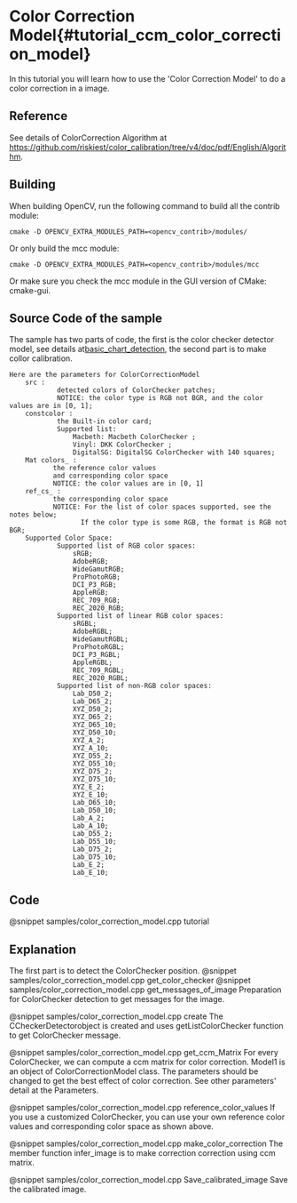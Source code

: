 Color Correction Model{#tutorial_ccm_color_correction_model}
===========================

In this tutorial you will learn how to use the 'Color Correction Model' to do a color correction in a image.

Reference
----

See details of ColorCorrection Algorithm at https://github.com/riskiest/color_calibration/tree/v4/doc/pdf/English/Algorithm.

Building
----

When building OpenCV, run the following command to build all the contrib module:

```make
cmake -D OPENCV_EXTRA_MODULES_PATH=<opencv_contrib>/modules/
```

Or only build the mcc module:

```make
cmake -D OPENCV_EXTRA_MODULES_PATH=<opencv_contrib>/modules/mcc
```

Or make sure you check the mcc module in the GUI version of CMake: cmake-gui.

Source Code of the sample
-----------

The sample has two parts of code, the first is the color checker detector model, see details at[basic_chart_detection](https://github.com/opencv/opencv_contrib/tree/master/modules/mcc/tutorials/basic_chart_detection), the second part is to make collor calibration.

```
Here are the parameters for ColorCorrectionModel
    src :
            detected colors of ColorChecker patches;
            NOTICE: the color type is RGB not BGR, and the color values are in [0, 1];
    constcolor :
            the Built-in color card;
            Supported list:
                Macbeth: Macbeth ColorChecker ;
                Vinyl: DKK ColorChecker ;
                DigitalSG: DigitalSG ColorChecker with 140 squares;
    Mat colors_ :
           the reference color values
           and corresponding color space
           NOTICE: the color values are in [0, 1]
    ref_cs_ :
           the corresponding color space
           NOTICE: For the list of color spaces supported, see the notes below;
                  If the color type is some RGB, the format is RGB not BGR;
    Supported Color Space:
            Supported list of RGB color spaces:
                sRGB;
                AdobeRGB;
                WideGamutRGB;
                ProPhotoRGB;
                DCI_P3_RGB;
                AppleRGB;
                REC_709_RGB;
                REC_2020_RGB;
            Supported list of linear RGB color spaces:
                sRGBL;
                AdobeRGBL;
                WideGamutRGBL;
                ProPhotoRGBL;
                DCI_P3_RGBL;
                AppleRGBL;
                REC_709_RGBL;
                REC_2020_RGBL;
            Supported list of non-RGB color spaces:
                Lab_D50_2;
                Lab_D65_2;
                XYZ_D50_2;
                XYZ_D65_2;
                XYZ_D65_10;
                XYZ_D50_10;
                XYZ_A_2;
                XYZ_A_10;
                XYZ_D55_2;
                XYZ_D55_10;
                XYZ_D75_2;
                XYZ_D75_10;
                XYZ_E_2;
                XYZ_E_10;
                Lab_D65_10;
                Lab_D50_10;
                Lab_A_2;
                Lab_A_10;
                Lab_D55_2;
                Lab_D55_10;
                Lab_D75_2;
                Lab_D75_10;
                Lab_E_2;
                Lab_E_10;
```


## Code

@snippet samples/color_correction_model.cpp tutorial

## Explanation

The first part is to detect the ColorChecker position.
@snippet samples/color_correction_model.cpp get_color_checker
@snippet samples/color_correction_model.cpp get_messages_of_image
Preparation for ColorChecker detection to get messages for the image.

@snippet samples/color_correction_model.cpp create
The CCheckerDetectorobject is created and uses getListColorChecker function to get ColorChecker message.

@snippet samples/color_correction_model.cpp get_ccm_Matrix
For every ColorChecker, we can compute a ccm matrix for color correction. Model1 is an object of ColorCorrectionModel class. The parameters should be changed to get the best effect of color correction. See other parameters' detail at the Parameters.

@snippet samples/color_correction_model.cpp reference_color_values
If you use a customized ColorChecker, you can use your own reference color values and corresponding color space as shown above.

@snippet samples/color_correction_model.cpp make_color_correction
The member function infer_image is to make correction correction using ccm matrix.

@snippet samples/color_correction_model.cpp Save_calibrated_image
Save the calibrated image.